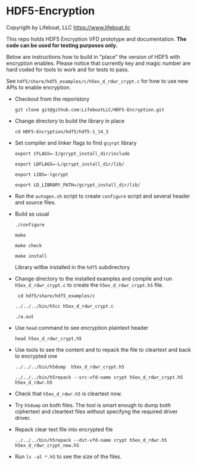 # HDF5-Encryption
Copyrigth by Lifeboat, LLC https://www.lifeboat.llc

This repo holds HDF5 Encryption VFD prototype and documentation. **The code can be used for testing purposes only.**

Below are instructions how to build in "place" the version of HDF5 with encryption enables. Please notice that currently key and magic number are hard coded for tools to work and for tests to pass. 

See `hdf5/share/hdf5_examples/c/h5ex_d_rdwr_crypt.c` for how to use new APIs to enable encryption.

* Checkout from the reporistory

  `git clone git@github.com:LifeboatLLC/HDF5-Encryption.git`

* Change directory to build the library in place

  `cd HDF5-Encryption/hdf5/hdf5-1_14_3`

* Set compiler and linker flags to find `gcyrpt` library

  `export CFLAGS=-I/gcrypt_install_dir/include`

  `export LDFLAGS=-L/gcrypt_install_dir/lib/`

  `export LIBS=-lgcrypt`

  `export LD_LIBRARY_PATH=/gcrypt_install_dir/lib/`

* Run the `autogen.sh` script to create `configure` script and several header and source files.
* Build as usual

  `./configure`
  
  `make`
  
  `make check`
  
  `make install`

  Library willbe installed in the `hdf5` subdirectory

 * Change directory to the installed examples and compile and run `h5ex_d_rdwr_crypt.c` to create the `h5ex_d_rdwr_crypt.h5` file.
   
   ` cd hdf5/share/hdf5_examples/c`

   `../../../bin/h5cc h5ex_d_rdwr_crypt.c`

   `./a.out`

  * Use `head` command to see encryption plaintext header

    `head h5ex_d_rdwr_crypt.h5`

  * Use tools to see the content and to repack the file to cleartext and back to encrypted one

     `../../../bin/h5dump  h5ex_d_rdwr_crypt.h5`

     `../../../bin/h5repack --src-vfd-name crypt h5ex_d_rdwr_crypt.h5 h5ex_d_rdwr.h5`
     

  * Check that `h5ex_d_rdwr.h5` is cleartext now.
    
  * Try `h5dump` on both files. The tool is smart enough to dump both ciphertext and cleartext files without specifyng the required driver driver.

  * Repack clear text file into encrypted file

      `../../../bin/h5repack --dst-vfd-name crypt h5ex_d_rdwr.h5 h5ex_d_rdwr_crypt_new.h5`

  * Run `ls -al *.h5` to see the size of the files. 
